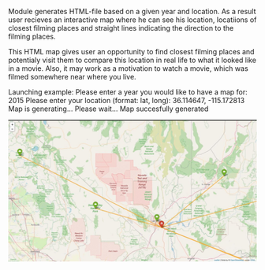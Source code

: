 Module generates HTML-file based on a given year and location.
As a result user recieves an interactive map where he can see his location,
locatiions of closest filming places and straight lines indicating the
direction to the filming places.

This HTML map gives user an opportunity to find closest filming places and
potentialy visit them to compare this location in real life to what it looked
like in a movie. Also, it may work as a motivation to watch a movie, which was
filmed somewhere near where you live.

Launching example:
Please enter a year you would like to have a map for: 2015
Please enter your location (format: lat, long): 36.114647, -115.172813
Map is generating...
Please wait...
Map succesfully generated

![Example](nearest_films.jpeg?raw=true "Nearest films result")
